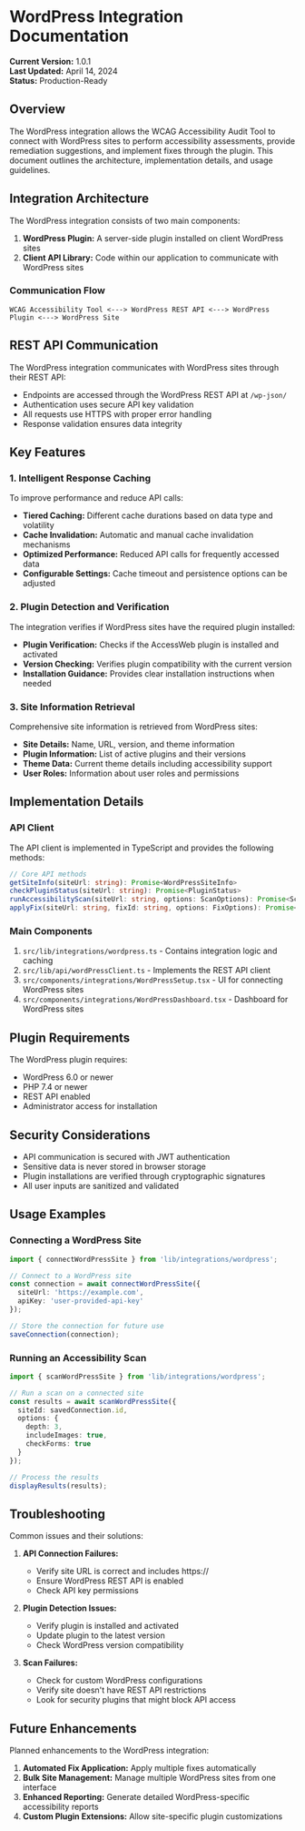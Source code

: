 # WordPress Integration Documentation

**Current Version:** 1.0.1  
**Last Updated:** April 14, 2024  
**Status:** Production-Ready  

## Overview

The WordPress integration allows the WCAG Accessibility Audit Tool to connect with WordPress sites to perform accessibility assessments, provide remediation suggestions, and implement fixes through the plugin. This document outlines the architecture, implementation details, and usage guidelines.

## Integration Architecture

The WordPress integration consists of two main components:

1. **WordPress Plugin:** A server-side plugin installed on client WordPress sites
2. **Client API Library:** Code within our application to communicate with WordPress sites

### Communication Flow

```
WCAG Accessibility Tool <---> WordPress REST API <---> WordPress Plugin <---> WordPress Site
```

## REST API Communication

The WordPress integration communicates with WordPress sites through their REST API:

- Endpoints are accessed through the WordPress REST API at `/wp-json/`
- Authentication uses secure API key validation
- All requests use HTTPS with proper error handling
- Response validation ensures data integrity

## Key Features

### 1. Intelligent Response Caching

To improve performance and reduce API calls:

- **Tiered Caching:** Different cache durations based on data type and volatility
- **Cache Invalidation:** Automatic and manual cache invalidation mechanisms
- **Optimized Performance:** Reduced API calls for frequently accessed data
- **Configurable Settings:** Cache timeout and persistence options can be adjusted

### 2. Plugin Detection and Verification

The integration verifies if WordPress sites have the required plugin installed:

- **Plugin Verification:** Checks if the AccessWeb plugin is installed and activated
- **Version Checking:** Verifies plugin compatibility with the current version
- **Installation Guidance:** Provides clear installation instructions when needed

### 3. Site Information Retrieval

Comprehensive site information is retrieved from WordPress sites:

- **Site Details:** Name, URL, version, and theme information
- **Plugin Information:** List of active plugins and their versions
- **Theme Data:** Current theme details including accessibility support
- **User Roles:** Information about user roles and permissions

## Implementation Details

### API Client

The API client is implemented in TypeScript and provides the following methods:

```typescript
// Core API methods
getSiteInfo(siteUrl: string): Promise<WordPressSiteInfo>
checkPluginStatus(siteUrl: string): Promise<PluginStatus>
runAccessibilityScan(siteUrl: string, options: ScanOptions): Promise<ScanResults>
applyFix(siteUrl: string, fixId: string, options: FixOptions): Promise<FixResult>
```

### Main Components

1. `src/lib/integrations/wordpress.ts` - Contains integration logic and caching
2. `src/lib/api/wordPressClient.ts` - Implements the REST API client
3. `src/components/integrations/WordPressSetup.tsx` - UI for connecting WordPress sites
4. `src/components/integrations/WordPressDashboard.tsx` - Dashboard for WordPress sites

## Plugin Requirements

The WordPress plugin requires:

- WordPress 6.0 or newer
- PHP 7.4 or newer
- REST API enabled
- Administrator access for installation

## Security Considerations

- API communication is secured with JWT authentication
- Sensitive data is never stored in browser storage
- Plugin installations are verified through cryptographic signatures
- All user inputs are sanitized and validated

## Usage Examples

### Connecting a WordPress Site

```typescript
import { connectWordPressSite } from 'lib/integrations/wordpress';

// Connect to a WordPress site
const connection = await connectWordPressSite({
  siteUrl: 'https://example.com',
  apiKey: 'user-provided-api-key'
});

// Store the connection for future use
saveConnection(connection);
```

### Running an Accessibility Scan

```typescript
import { scanWordPressSite } from 'lib/integrations/wordpress';

// Run a scan on a connected site
const results = await scanWordPressSite({
  siteId: savedConnection.id,
  options: {
    depth: 3,
    includeImages: true,
    checkForms: true
  }
});

// Process the results
displayResults(results);
```

## Troubleshooting

Common issues and their solutions:

1. **API Connection Failures:**
   - Verify site URL is correct and includes https://
   - Ensure WordPress REST API is enabled
   - Check API key permissions

2. **Plugin Detection Issues:**
   - Verify plugin is installed and activated
   - Update plugin to the latest version
   - Check WordPress version compatibility

3. **Scan Failures:**
   - Check for custom WordPress configurations
   - Verify site doesn't have REST API restrictions
   - Look for security plugins that might block API access

## Future Enhancements

Planned enhancements to the WordPress integration:

1. **Automated Fix Application:** Apply multiple fixes automatically
2. **Bulk Site Management:** Manage multiple WordPress sites from one interface
3. **Enhanced Reporting:** Generate detailed WordPress-specific accessibility reports
4. **Custom Plugin Extensions:** Allow site-specific plugin customizations